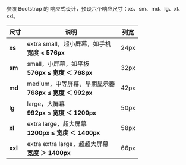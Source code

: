 参照 Bootstrap 的 响应式设计，预设六个响应尺寸：xs、sm、md、lg、xl、xxl。

| 尺寸    | 说明                                                        | 列宽 |
| ------- | ----------------------------------------------------------- | ---- |
| **xs**  | extra small，超小屏幕，如手机<br />**宽度 < 576px**         | 24px |
| **sm**  | small，小屏幕，如平板<br />**576px ≤ 宽度 ＜ 768px**        | 32px |
| **md**  | medium，中等屏幕，早期显示器<br />**768px ≤ 宽度 ＜ 992px** | 42px |
| **lg**  | large，大屏幕<br />**992px ≤ 宽度 ＜ 1200px**               | 50px |
| **xl**  | extra large，超大屏幕<br />**1200px ≤ 宽度 ＜ 1400px**      | 58px |
| **xxl** | extra extra large，超超大屏幕<br />**宽度 ＞ 1400px**       | 66px |

